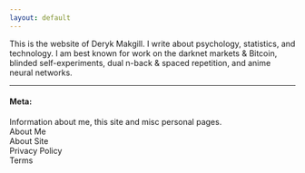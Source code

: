 ```yaml
---
layout: default
---
```


This is the website of Deryk Makgill. I write about psychology, statistics, and technology. I am best known for work on the darknet markets & Bitcoin⁠, blinded self-experiments⁠, dual n-back & spaced repetition⁠, and anime neural networks⁠.

---

#### Meta:

Information about me, this site and misc personal pages.<br>
About Me<br>
About Site<br>
Privacy Policy<br>
Terms
